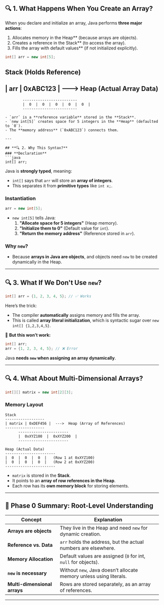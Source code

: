 
## **🔍 1. What Happens When You Create an Array?**
When you declare and initialize an array, Java performs 
**three major actions**:  
1. Allocates memory in the Heap** (because arrays are objects).  
2. Creates a reference in the Stack** (to access the array).  
3. Fills the array with default values** (if not initialized explicitly).  


```java
int[] arr = new int[5];
```

Stack (Holds Reference)
------------------------
| arr  |  0xABC123  |  --->  Heap (Actual Array Data)
------------------------
            -------------------------
            |  0  |  0  |  0  |  0  |  0  |
            -------------------------
```
- `arr` is a **reference variable** stored in the **Stack**.  
- `new int[5]` creates space for 5 integers in the **Heap** (defaulted to `0`).  
- The **memory address** (`0xABC123`) connects them.  

---

## **🔍 2. Why This Syntax?**
### **Declaration**
```java
int[] arr;
```
Java is **strongly typed**, meaning:
- `int[]` says that `arr` will store an **array of integers**.  
- This separates it from **primitive types** like `int x;`.  

### **Instantiation**
```java
arr = new int[5];
```
- `new int[5]` tells Java:  
  1. **"Allocate space for 5 integers"** (Heap memory).  
  2. **"Initialize them to 0"** (Default value for `int`).  
  3. **"Return the memory address"** (Reference stored in `arr`).  

### **Why `new`?**
- Because **arrays in Java are objects**, and objects need `new` to be created dynamically in the Heap.  

---

## **🔍 3. What If We Don't Use `new`?**
```java
int[] arr = {1, 2, 3, 4, 5}; // ✅ Works
```
Here’s the trick:
- The compiler **automatically** assigns memory and fills the array.  
- This is called **array literal initialization**, which is syntactic sugar over `new int[] {1,2,3,4,5}`.  

🚨 **But this won’t work:**  
```java
int[] arr;
arr = {1, 2, 3, 4, 5}; // ❌ Error
```
Java **needs `new` when assigning an array dynamically**.

---

## **🔍 4. What About Multi-Dimensional Arrays?**
```java
int[][] matrix = new int[2][3];
```
### **Memory Layout**
```
Stack
------------------
| matrix | 0xDEF456 |  --->  Heap (Array of References)
------------------
      -----------------------
      |  0xXYZ100  |  0xXYZ200  |
      -----------------------

Heap (Actual Data)
-----------------------
|  0  |  0  |  0  |   (Row 1 at 0xXYZ100)
|  0  |  0  |  0  |   (Row 2 at 0xXYZ200)
-----------------------
```
- `matrix` is stored in the **Stack**.  
- It points to an **array of row references in the Heap**.  
- Each row has its **own memory block** for storing elements.  

---

## **🚀 Phase 0 Summary: Root-Level Understanding**
| Concept | Explanation |
|---------|------------|
| **Arrays are objects** | They live in the Heap and need `new` for dynamic creation. |
| **Reference vs. Data** | `arr` holds the address, but the actual numbers are elsewhere. |
| **Memory Allocation** | Default values are assigned (`0` for int, `null` for objects). |
| **`new` is necessary** | Without `new`, Java doesn’t allocate memory unless using literals. |
| **Multi-dimensional arrays** | Rows are stored separately, as an array of references. |

--------
